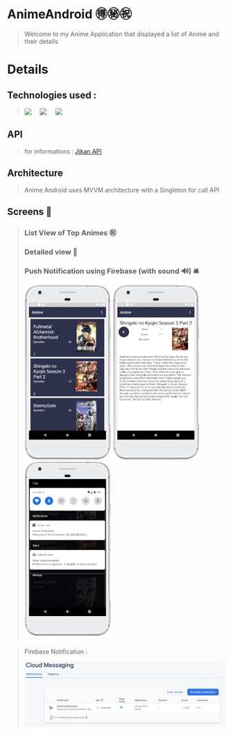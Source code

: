 # AnimeAndroid 🉐㊙️㊗️
> Welcome to my Anime Application that displayed a list of Anime and their details 

# Details 

## Technologies used :
> <img src="https://www.gstatic.com/devrel-devsite/prod/v702c60b70d68da067f4d656556a48e4ab1cf14be10bb79e46f353f3fdfe8505d/firebase/images/lockup.png" width="100"/>
> &nbsp &nbsp
> <img src="https://www.gstatic.com/devrel-devsite/prod/v702c60b70d68da067f4d656556a48e4ab1cf14be10bb79e46f353f3fdfe8505d/android/images/lockup.svg" width="130"/>
> &nbsp &nbsp
> <img src="https://upload.wikimedia.org/wikipedia/commons/thumb/1/11/Kotlin_logo_2021.svg/2880px-Kotlin_logo_2021.svg.png" width="80" />
  
## API 
> for informations : [Jikan API](https://jikan.docs.apiary.io/#reference/0/user)

## Architecture 
> Anime Android uses MVVM architecture with a Singleton for call API

## Screens 📲
> ### List View of Top Animes ㊗️
> ### Detailed view 🔎
> ### Push Notification using Firebase (with sound 🔊) 🛎 
>
> <p float="left">
>   <img src="https://github.com/Said-Belhadj/AnimeAndroid/blob/b7309893905712de51d6b11633131eaf51b667f2/img/detail-view.png" width="200" />
>   <img src="https://github.com/Said-Belhadj/AnimeAndroid/blob/b7309893905712de51d6b11633131eaf51b667f2/img/list-view.png" width="200" />
>   <img src="https://github.com/Said-Belhadj/AnimeAndroid/blob/b7309893905712de51d6b11633131eaf51b667f2/img/notification.png" width="200" />
> </p>

###
> Firebase Notification : 
> 
> <img src="https://github.com/Said-Belhadj/AnimeAndroid/blob/85f4140cb6a8bdbc9d9fcb3a0b1a0aaae9cc228d/img/firebase.png"/>
